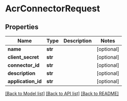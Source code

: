 # AcrConnectorRequest

## Properties
Name | Type | Description | Notes
------------ | ------------- | ------------- | -------------
**name** | **str** |  | [optional] 
**client_secret** | **str** |  | [optional] 
**connector_id** | **str** |  | [optional] 
**description** | **str** |  | [optional] 
**application_id** | **str** |  | [optional] 

[[Back to Model list]](../README.md#documentation-for-models) [[Back to API list]](../README.md#documentation-for-api-endpoints) [[Back to README]](../README.md)


